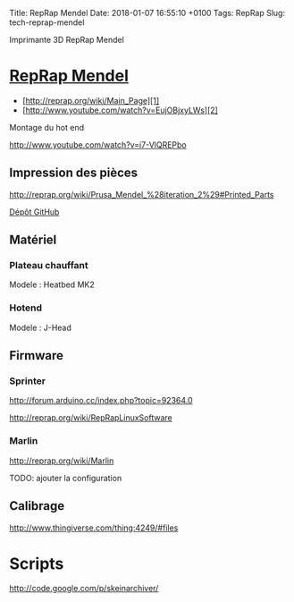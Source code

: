 Title:  RepRap Mendel
Date:   2018-01-07 16:55:10 +0100
Tags: RepRap
Slug: tech-reprap-mendel

Imprimante 3D RepRap Mendel

# [RepRap Mendel](http://reprap.org/wiki/Prusa_Mendel_%28iteration_2%29)

* [http://reprap.org/wiki/Main_Page][1]
* [http://www.youtube.com/watch?v=EujOBjxyLWs][2]

Montage du hot end

<http://www.youtube.com/watch?v=i7-VlQREPbo>

  [1]: http://reprap.org/wiki/Main_Page
  [2]: http://www.youtube.com/watch?v=EujOBjxyLWs

## Impression des pièces

<http://reprap.org/wiki/Prusa_Mendel_%28iteration_2%29#Printed_Parts>

[Dépôt GitHub](https://github.com/prusajr/PrusaMendel/)

## Matériel

### Plateau chauffant

Modele : Heatbed MK2

### Hotend

Modele : J-Head

## Firmware

### Sprinter

<http://forum.arduino.cc/index.php?topic=92364.0>

<http://reprap.org/wiki/RepRapLinuxSoftware>

### Marlin

<http://reprap.org/wiki/Marlin>

TODO: ajouter la configuration

## Calibrage

<http://www.thingiverse.com/thing:4249/#files>


# Scripts

<http://code.google.com/p/skeinarchiver/>

